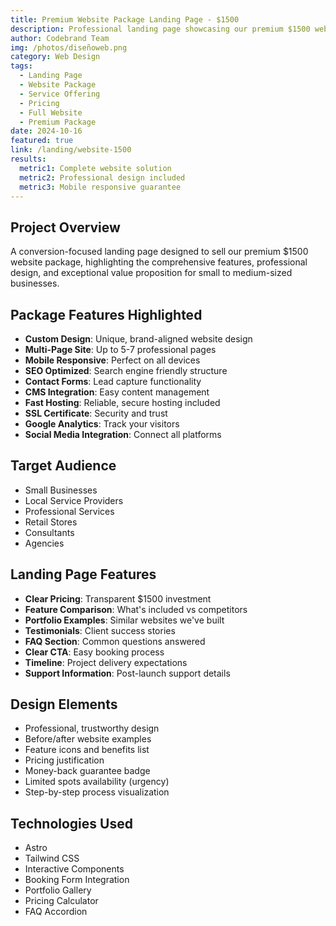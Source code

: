 ```yaml
---
title: Premium Website Package Landing Page - $1500
description: Professional landing page showcasing our premium $1500 website package with complete features, design examples, and clear value proposition for businesses ready to establish their online presence.
author: Codebrand Team
img: /photos/diseñoweb.png
category: Web Design
tags:
  - Landing Page
  - Website Package
  - Service Offering
  - Pricing
  - Full Website
  - Premium Package
date: 2024-10-16
featured: true
link: /landing/website-1500
results:
  metric1: Complete website solution
  metric2: Professional design included
  metric3: Mobile responsive guarantee
---
```


## Project Overview

A conversion-focused landing page designed to sell our premium $1500 website package, highlighting the comprehensive features, professional design, and exceptional value proposition for small to medium-sized businesses.

## Package Features Highlighted

- **Custom Design**: Unique, brand-aligned website design
- **Multi-Page Site**: Up to 5-7 professional pages
- **Mobile Responsive**: Perfect on all devices
- **SEO Optimized**: Search engine friendly structure
- **Contact Forms**: Lead capture functionality
- **CMS Integration**: Easy content management
- **Fast Hosting**: Reliable, secure hosting included
- **SSL Certificate**: Security and trust
- **Google Analytics**: Track your visitors
- **Social Media Integration**: Connect all platforms

## Target Audience

- Small Businesses
- Local Service Providers
- Professional Services
- Retail Stores
- Consultants
- Agencies

## Landing Page Features

- **Clear Pricing**: Transparent $1500 investment
- **Feature Comparison**: What's included vs competitors
- **Portfolio Examples**: Similar websites we've built
- **Testimonials**: Client success stories
- **FAQ Section**: Common questions answered
- **Clear CTA**: Easy booking process
- **Timeline**: Project delivery expectations
- **Support Information**: Post-launch support details

## Design Elements

- Professional, trustworthy design
- Before/after website examples
- Feature icons and benefits list
- Pricing justification
- Money-back guarantee badge
- Limited spots availability (urgency)
- Step-by-step process visualization

## Technologies Used

- Astro
- Tailwind CSS
- Interactive Components
- Booking Form Integration
- Portfolio Gallery
- Pricing Calculator
- FAQ Accordion
